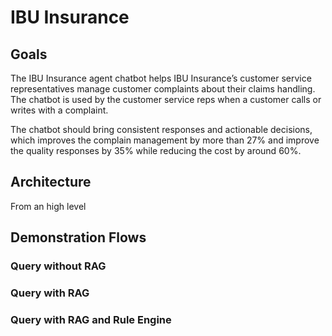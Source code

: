 # IBU Insurance

## Goals

The IBU Insurance agent chatbot helps IBU Insurance’s customer service representatives manage customer complaints about their claims handling. The chatbot is used by the customer service reps when a customer calls or writes with a complaint.

The chatbot should bring consistent responses and actionable decisions, which improves the complain management by more than 27% and improve the quality responses by 35% while reducing the cost by around 60%. 

## Architecture

From an high level 
## Demonstration Flows

### Query without RAG


### Query with RAG

### Query with RAG and Rule Engine
